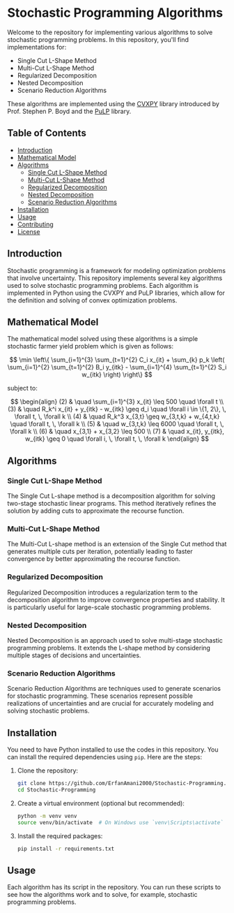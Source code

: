 # Stochastic Programming Algorithms

Welcome to the repository for implementing various algorithms to solve stochastic programming problems. In this repository, you'll find implementations for:

- Single Cut L-Shape Method
- Multi-Cut L-Shape Method
- Regularized Decomposition
- Nested Decomposition
- Scenario Reduction Algorithms

These algorithms are implemented using the [CVXPY](https://www.cvxpy.org/) library introduced by Prof. Stephen P. Boyd and the [PuLP](https://coin-or.github.io/pulp/) library.

## Table of Contents

- [Introduction](#introduction)
- [Mathematical Model](#mathematical-model)
- [Algorithms](#algorithms)
  - [Single Cut L-Shape Method](#single-cut-l-shape-method)
  - [Multi-Cut L-Shape Method](#multi-cut-l-shape-method)
  - [Regularized Decomposition](#regularized-decomposition)
  - [Nested Decomposition](#nested-decomposition)
  - [Scenario Reduction Algorithms](#scenario-reduction-algorithms)
- [Installation](#installation)
- [Usage](#usage)
- [Contributing](#contributing)
- [License](#license)

## Introduction

Stochastic programming is a framework for modeling optimization problems that involve uncertainty. This repository implements several key algorithms used to solve stochastic programming problems. Each algorithm is implemented in Python using the CVXPY and PuLP libraries, which allow for the definition and solving of convex optimization problems.

## Mathematical Model

The mathematical model solved using these algorithms is a simple stochastic farmer yield problem which is given as follows:

$$
\min \left\{ \sum_{i=1}^{3} \sum_{t=1}^{2} C_i x_{it} + \sum_{k} p_k \left( \sum_{i=1}^{2} \sum_{t=1}^{2} B_i y_{itk} - \sum_{i=1}^{4} \sum_{t=1}^{2} S_i w_{itk} \right) \right\}
$$

subject to:

$$
\begin{align}
(2) & \quad \sum_{i=1}^{3} x_{it} \leq 500 \quad \forall t \\
(3) & \quad R_k^i x_{it} + y_{itk} - w_{itk} \geq d_i \quad \forall i \in \{1, 2\}, \, \forall t, \, \forall k \\
(4) & \quad R_k^3 x_{3,t} \geq w_{3,t,k} + w_{4,t,k} \quad \forall t, \, \forall k \\
(5) & \quad w_{3,t,k} \leq 6000 \quad \forall t, \, \forall k \\
(6) & \quad x_{3,1} + x_{3,2} \leq 500 \\
(7) & \quad x_{it}, y_{itk}, w_{itk} \geq 0 \quad \forall i, \, \forall t, \, \forall k
\end{align}
$$

## Algorithms

### Single Cut L-Shape Method

The Single Cut L-shape method is a decomposition algorithm for solving two-stage stochastic linear programs. This method iteratively refines the solution by adding cuts to approximate the recourse function.

### Multi-Cut L-Shape Method

The Multi-Cut L-shape method is an extension of the Single Cut method that generates multiple cuts per iteration, potentially leading to faster convergence by better approximating the recourse function.

### Regularized Decomposition

Regularized Decomposition introduces a regularization term to the decomposition algorithm to improve convergence properties and stability. It is particularly useful for large-scale stochastic programming problems.

### Nested Decomposition

Nested Decomposition is an approach used to solve multi-stage stochastic programming problems. It extends the L-shape method by considering multiple stages of decisions and uncertainties.

### Scenario Reduction Algorithms

Scenario Reduction Algorithms are techniques used to generate scenarios for stochastic programming. These scenarios represent possible realizations of uncertainties and are crucial for accurately modeling and solving stochastic problems.

## Installation

You need to have Python installed to use the codes in this repository. You can install the required dependencies using `pip`. Here are the steps:

1. Clone the repository:
    ```bash
    git clone https://github.com/ErfanAmani2000/Stochastic-Programming.git
    cd Stochastic-Programming
    ```

2. Create a virtual environment (optional but recommended):
    ```bash
    python -m venv venv
    source venv/bin/activate  # On Windows use `venv\Scripts\activate`
    ```

3. Install the required packages:
    ```bash
    pip install -r requirements.txt
    ```

## Usage

Each algorithm has its script in the repository. You can run these scripts to see how the algorithms work and to solve, for example, stochastic programming problems.
